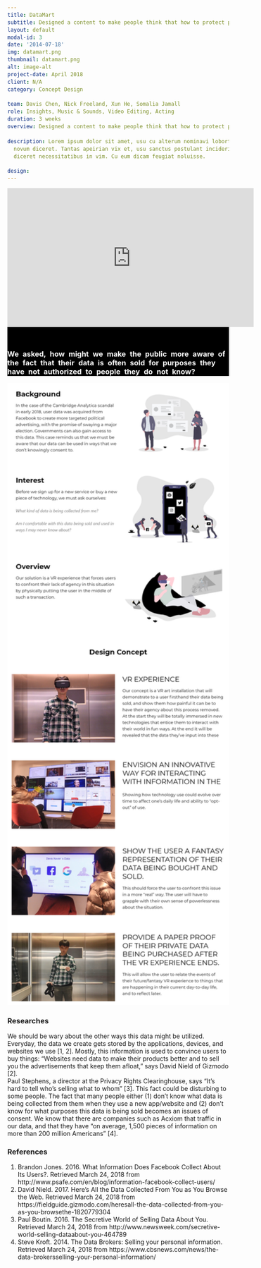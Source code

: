 ```yaml
---
title: DataMart
subtitle: Designed a content to make people think that how to protect personal online data as they feel necessary.<br>Utilized Premiere Pro and After Effects to create clips of rich content as prototype to present the design idea.
layout: default
modal-id: 3
date: '2014-07-18'
img: datamart.png
thumbnail: datamart.png
alt: image-alt
project-date: April 2018
client: N/A
category: Concept Design

team: Davis Chen, Nick Freeland, Xun He, Somalia Jamall
role: Insights, Music & Sounds, Video Editing, Acting
duration: 3 weeks
overview: Designed a content to make people think that how to protect personal online data as they feel necessary.<br>Utilized Premiere Pro and After Effects to create clips of rich content as prototype to present the design idea.

description: Lorem ipsum dolor sit amet, usu cu alterum nominavi lobortis. At duo
  novum diceret. Tantas apeirian vix et, usu sanctus postulant inciderint ut, populo
  diceret necessitatibus in vim. Cu eum dicam feugiat noluisse.

design:
---
```


<div class="container-fluid"> 
  <div class="row text-left" style="background-color: black;">
    <div class="col-md-6">
      <iframe width="560" height="315" src="https://www.youtube.com/embed/1vSejrGjO1U" frameborder="0" allow="accelerometer; autoplay; encrypted-media; gyroscope; picture-in-picture" allowfullscreen></iframe>
    </div>
    <div class="col-md-6 text-info" style="padding-top: 5%;">
    <h3 style="text-transform:none; color: #fff; word-spacing: 5px; line-hright: 5px;">We asked, how might we make the public more aware of the fact that their data is often sold for purposes they have not authorized to people they do not know?</h3>
    </div>
  </div>
  <div class="row text-left">
    <span >
    <img class="img-responsive center-block" style="width: 80vw;" src="img/portfolio/DataMart-XD.png" alt="">
    </span>
  </div>
  <div class="row ">
      <div class="col-md-6">
          <h3 class="service-heading text-center">Researches</h3>
          <p class="text-left">We should be wary about the other ways this data might be utilized. Everyday, the data we create gets stored by the applications, devices, and websites we use [1, 2]. Mostly, this information is used to convince users to buy things: “Websites need data to make their products better and to sell you the advertisements that keep them afloat,” says David Nield of Gizmodo [2].<br>
    Paul Stephens, a director at the Privacy Rights Clearinghouse, says “It’s hard to tell who’s selling what to whom” [3]. This fact could be disturbing to some people. The fact that many people either (1) don’t know what data is being collected from them when they use a new app/website and (2) don’t know for what purposes this data is being sold becomes an issues of consent. We know that there are companies such as Acxiom that traffic in our data, and that they have “on average, 1,500 pieces of information on more than 200 million Americans” [4].</p>
      </div>
      <div class="col-md-6">
          <h3 class="service-heading text-center">References</h3>
          <ol class="text-left">
          <li>Brandon Jones. 2016. What Information Does Facebook Collect About Its Users?. Retrieved March 24, 2018 from http://www.psafe.com/en/blog/information-facebook-collect-users/</li>
          <li>David Nield. 2017. Here’s All the Data Collected From You as You Browse the Web. Retrieved March 24, 2018 from https://fieldguide.gizmodo.com/heresall-the-data-collected-from-you-as-you-browsethe-1820779304</li>
          <li>Paul Boutin. 2016. The Secretive World of Selling Data About You. Retrieved March 24, 2018 from http://www.newsweek.com/secretive-world-selling-dataabout-you-464789</li>
          <li>Steve Kroft. 2014. The Data Brokers: Selling your personal information. Retrieved March 24, 2018 from https://www.cbsnews.com/news/the-data-brokersselling-your-personal-information/</li>
          </ol>
      </div>
  </div><!-- row -->

</div> <!-- container-fluid -->
